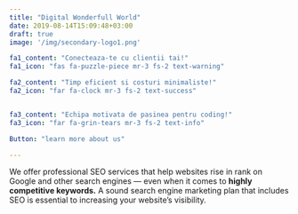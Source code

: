 ```yaml
---
title: "Digital Wonderfull World"
date: 2019-08-14T15:09:48+03:00
draft: true
image: '/img/secondary-logo1.png'

fa1_content: "Conecteaza-te cu clientii tai!"
fa1_icon: "fas fa-puzzle-piece mr-3 fs-2 text-warning"

fa2_content: "Timp eficient si costuri minimaliste!"
fa2_icon: "far fa-clock mr-3 fs-2 text-success"


fa3_content: "Echipa motivata de pasinea pentru coding!"
fa3_icon: "far fa-grin-tears mr-3 fs-2 text-info"

Button: "learn more about us"

---
```

We offer professional SEO services that help websites rise in rank on Google and other search engines — even when it comes to
**highly competitive keywords.** A sound search engine marketing plan that
includes SEO is essential to increasing your website’s visibility.
